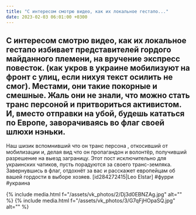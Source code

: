 ```yaml
---
title: "С интересом смотрю видео, как их локальное гестапо..."
date: 2023-02-03 06:01:00 +0300
---
```


С интересом смотрю видео, как их локальное гестапо избивает представителей гордого майданного племени, на вручение экспресс повесток. (как укров в украине мобилизуют на фронт с улиц, если нихуя текст осилить не смог).
Местами, они такие покорные и смешные. Жаль они не знали, что можно стать транс персоной и притвориться активистом. И, вместо отправки на убой, будешь кататься по Европе, заворачиваясь во флаг своей шлюхи нэньки.
---
Наш шизик вспомнивший что он транс персона , откосивший от мобилизации и, делая вид что он пропагандон и волонтёр, получивший разрешение на выезд заграницу.
Этот пост исключительно для украинских чатиков, пусть порадуются за своего транс-земляка. Завернувшись в флаг, отдохнёт за вас и расскажет европейцам об вашей гордости в выборе хозяев.
[id284272415|Leo Elstar]
#фурри #украина


{% include media.html f="/assets/vk_photos/2/Dj3d0EBNZAg.jpg" alt="" %}
{% include media.html f="/assets/vk_photos/3/G7qFjHOpaSQ.jpg" alt="" %}
